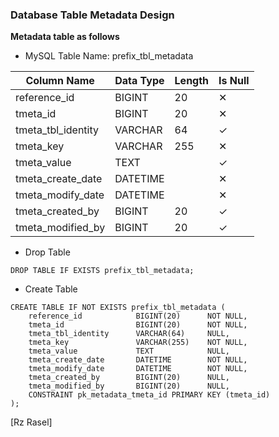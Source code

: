 ### Database Table Metadata Design
**Metadata table as follows**

* MySQL Table Name: prefix_tbl_metadata

| Column Name | Data Type | Length | Is Null |
| ------ | ------ | ------ | ------ |
| reference_id | BIGINT | 20 | ✕ |
| tmeta_id | BIGINT | 20 | ✕ |
| tmeta_tbl_identity | VARCHAR | 64 | ✓ |
| tmeta_key | VARCHAR | 255 | ✕ |
| tmeta_value | TEXT |  | ✓ |
| tmeta_create_date | DATETIME |  | ✕ |
| tmeta_modify_date | DATETIME |  | ✕ |
| tmeta_created_by | BIGINT | 20 | ✓ |
| tmeta_modified_by | BIGINT | 20 | ✓ |


* Drop Table

```drop_table_metadata
DROP TABLE IF EXISTS prefix_tbl_metadata;
```

* Create Table

```create_table_metadata
CREATE TABLE IF NOT EXISTS prefix_tbl_metadata (
    reference_id            BIGINT(20)      NOT NULL,
    tmeta_id                BIGINT(20)      NOT NULL,
    tmeta_tbl_identity      VARCHAR(64)     NULL,
    tmeta_key               VARCHAR(255)    NOT NULL,
    tmeta_value             TEXT            NULL,
    tmeta_create_date       DATETIME        NOT NULL,
    tmeta_modify_date       DATETIME        NOT NULL,
    tmeta_created_by        BIGINT(20)      NULL,
    tmeta_modified_by       BIGINT(20)      NULL,
    CONSTRAINT pk_metadata_tmeta_id PRIMARY KEY (tmeta_id)
);
```

[Rz Rasel]
